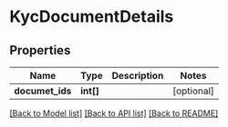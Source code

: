 # KycDocumentDetails

## Properties
Name | Type | Description | Notes
------------ | ------------- | ------------- | -------------
**documet_ids** | **int[]** |  | [optional] 

[[Back to Model list]](../README.md#documentation-for-models) [[Back to API list]](../README.md#documentation-for-api-endpoints) [[Back to README]](../README.md)


